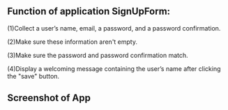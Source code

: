 ## Function of application SignUpForm:

(1)Collect a user’s name, email, a password, and a password confirmation.

(2)Make sure these information aren't empty.

(3)Make sure the password and password confirmation match.

(4)Display a welcoming message containing the user’s name after clicking the "save" button.


## Screenshot of App

